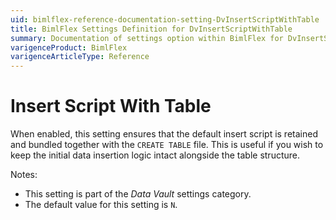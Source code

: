 ```yaml
---
uid: bimlflex-reference-documentation-setting-DvInsertScriptWithTable
title: BimlFlex Settings Definition for DvInsertScriptWithTable
summary: Documentation of settings option within BimlFlex for DvInsertScriptWithTable
varigenceProduct: BimlFlex
varigenceArticleType: Reference
---
```


# Insert Script With Table

When enabled, this setting ensures that the default insert script is retained and bundled together with the `CREATE TABLE` file. This is useful if you wish to keep the initial data insertion logic intact alongside the table structure.

Notes:

* This setting is part of the *Data Vault* settings category.
* The default value for this setting is `N`.

